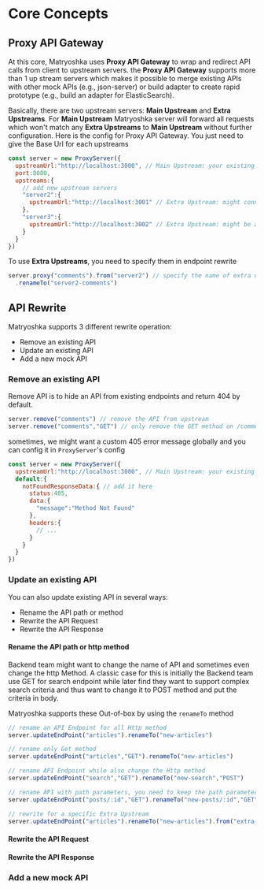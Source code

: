 # Core Concepts

## Proxy API Gateway
At this core, Matryoshka uses **Proxy API Gateway** to wrap and
redirect API calls from client to upstream servers. the **Proxy API Gateway**
supports more than 1 up stream servers which makes it possible to merge 
existing APIs with other mock APIs (e.g., json-server) or build adapter to create
rapid prototype (e.g., build an adapter for ElasticSearch).

Basically, there are two upstream servers: **Main Upstream** and **Extra Upstreams**. For **Main Upstream**
Matryoshka server will forward all requests which won't match any **Extra Upstreams** to **Main Upstream** without further configuration. 
Here is the config for Proxy API Gateway. You just need to give the Base Url for 
each upstreams
```js
const server = new ProxyServer({
  upstreamUrl:"http://localhost:3000", // Main Upstream: your existing API here
  port:8080,
  upstreams:{
    // add new upstream servers
    "server2":{
      upstreamUrl:"http://localhost:3001" // Extra Upstream: might connect to mock APIs
    },
    "server3":{
      upstreamUrl:"http://localhost:3002" // Extra Upstream: might be adapter to other rapid prototype service 
    }
  }
})
```

To use **Extra Upstreams**, you need to specify them in endpoint rewrite
```js
server.proxy("comments").from("server2") // specify the name of extra upstream server
  .renameTo("server2-comments") 

```

## API Rewrite
Matryoshka supports 3 different rewrite operation:
* Remove an existing API
* Update an existing API
* Add a new mock API

### Remove an existing API
Remove API is to hide an API from existing endpoints and return 404 by default. 
```js
server.remove("comments") // remove the API from upstream
server.remove("comments","GET") // only remove the GET method on /comments
```

sometimes, we might want a custom 405 error message globally and you can config it in ```ProxyServer```'s 
config
```js
const server = new ProxyServer({
  upstreamUrl:"http://localhost:3000", // Main Upstream: your existing API here
  default:{
    notFoundResponseData:{ // add it here
      status:405,
      data:{
        "message":"Method Not Found"
      },
      headers:{
        // ...
      }
    }
  }
})
```

### Update an existing API
You can also update existing API in several ways:
* Rename the API path or method
* Rewrite the API Request
* Rewrite the API Response

#### Rename the API path or http method
Backend team might want to change the name of API and sometimes even
change the http Method. A classic case for this is initially the Backend team use 
GET for search endpoint while later find they want to support complex search criteria
and thus want to change it to POST method and put the criteria in body. 

Matryoshka supports these Out-of-box by using the ```renameTo``` method
```js
// rename an API Endpoint for all Http method 
server.updateEndPoint("articles").renameTo("new-articles")

// rename only Get method
server.updateEndPoint("articles","GET").renameTo("new-articles")

// rename API Endpoint while also change the Http method
server.updateEndPoint("search","GET").renameTo("new-search","POST")

// rename API with path parameters, you need to keep the path parameters the same in both old and new path
server.updateEndPoint("posts/:id","GET").renameTo("new-posts/:id","GET")

// rewrite for a specific Extra Upstream
server.updateEndPoint("articles").renameTo("new-articles").from("extra-upstream-name")
```

#### Rewrite the API Request

#### Rewrite the API Response












### Add a new mock API
